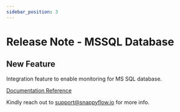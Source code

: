 ```yaml
---
sidebar_position: 3 
---
```

# Release Note -  MSSQL Database

## New Feature

Integration feature to enable monitoring for MS SQL database.

[Documentation Reference](/docs/selfhosted-turbo/Integrations/mssql_windows)

Kindly reach out to [support@snappyflow.io](mailto:support@snappyflow.io) for more info.

